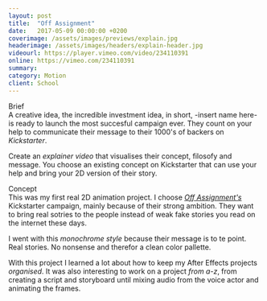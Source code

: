 ```yaml
---
layout: post
title:  "Off Assignment"
date:   2017-05-09 00:00:00 +0200
coverimage: /assets/images/previews/explain.jpg
headerimage: /assets/images/headers/explain-header.jpg
videourl: https://player.vimeo.com/video/234110391
online: https://vimeo.com/234110391
summary:
category: Motion
client: School
---
```


<span class="post-content-text-subtitle" >Brief</span><br/>
A creative idea, the incredible investment idea, in short, -insert name here- is ready to launch the most succesful campaign ever. They count on your help to communicate their message to their 1000's of backers on *Kickstarter*.

Create an *explainer video* that visualises their concept, filosofy and message. You choose an existing concept on Kickstarter that can use your help and bring your 2D version of their story.

<span class="post-content-text-subtitle" >Concept</span><br/>
This was my first real 2D animation project. I choose *<a href="http://www.offassignment.com/" target="_blank">Off Assignment's</a>* Kickstarter campaign, mainly because of their strong ambition. They want to bring real sotries to the people instead of weak fake stories you read on the internet these days.

I went with this *monochrome style* because their message is to te point. Real stories. No nonsense and therefor a clean color pallette.

With this project I learned a lot about how to keep my After Effects projects *organised*. It was also interesting to work on a project *from a-z*, from creating a script and storyboard until mixing audio from the voice actor and animating the frames.
